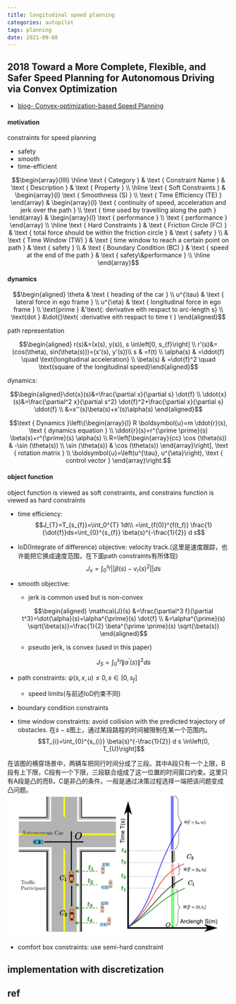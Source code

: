 ```yaml
---
title: longitudinal speed planning
categories: autopilot
tags: planning
date: 2021-09-08
---
```


## 2018 Toward a More Complete, Flexible, and Safer Speed Planning for Autonomous Driving via Convex Optimization

- [blog- Convex-optimization-based Speed Planning](https://yuzhangbit.github.io/speed_project/)


#### motivation

constraints for speed planning

- safety
- smooth
- time-efficient

$$\begin{array}{llll}
\hline \text { Category } & \text { Constraint Name } & \text { Description } & \text { Property } \\
\hline \text { Soft Constraints } & \begin{array}{l}
\text { Smoothness (S) } \\
\text { Time Efficiency (TE) }
\end{array} & \begin{array}{l}
\text { continuity of speed, acceleration and jerk over the path } \\
\text { time used by travelling along the path }
\end{array} & \begin{array}{l}
\text { performance } \\
\text { performance }
\end{array} \\
\hline \text { Hard Constraints } & \text { Friction Circle (FC) } & \text { total force should be within the friction circle } & \text { safety } \\
& \text { Time Window (TW) } & \text { time window to reach a certain point on path } & \text { safety } \\
& \text { Boundary Condition (BC) } & \text { speed at the end of the path } & \text { safety\&performance } \\
\hline
\end{array}$$

#### dynamics

$$\begin{aligned}
\theta & \text { heading of the car } \\
u^{\tau} & \text { lateral force in ego frame } \\
u^{\eta} & \text { longitudinal force in ego frame }    \\
\text{prime } &'\text{: derivative eith respact to arc-length s} \\ \text{dot } &\dot{}\text{ :derivative eith respact to time t } 
\end{aligned}$$

path representation

$$\begin{aligned}
r(s)&=(x(s), y(s)), s \in\left[0, s_{f}\right]   \\
r'(s)&=(cos(\theta), sin(\theta(s)))=(x'(s), y'(s))\\
s & =f(t)  \\
\alpha(s) & =\ddot{f}  \quad \text{longitudinal acceleration}  \\
\beta(s) & =\dot{f}^2  \quad \text{square of the longitudinal speed}\end{aligned}$$

dynamics:

$$\begin{aligned}\dot{x}(s)&=\frac{\partial x}{\partial s} \dot{f}  \\
\ddot{x}(s)&=\frac{\partial^2 x}{\partial s^2} \dot{f}^2+\frac{\partial x}{\partial s} \ddot{f} \\
&=x''(s)\beta(s)+x'(s)\alpha(s)
\end{aligned}$$

$$\text { Dynamics }\left\{\begin{array}{l}
R \boldsymbol{u}=m \ddot{r}(s), \text { dynamics equation } \\
\ddot{r}(s)=r^{\prime \prime}(s) \beta(s)+r^{\prime}(s) \alpha(s) \\
R=\left[\begin{array}{cc}
\cos (\theta(s)) & -\sin (\theta(s)) \\
\sin (\theta(s)) & \cos (\theta(s))
\end{array}\right], \text { rotation matrix } \\
\boldsymbol{u}=\left(u^{\tau}, u^{\eta}\right), \text { control vector }
\end{array}\right.$$

#### object function

object function is viewed as soft constraints, and constrains function is viewed as hard constraints

- time efficiency: 
$$J_{T}=T_{s_{f}}=\int_0^{T} 1dt\\
=\int_{f(0)}^{f(t_f)} \frac{1}{\dot{f}}ds=\int_{0}^{s_{f}} \beta(s)^{-\frac{1}{2}} d s$$

- IoD(Integrate of difference) objective: velocity track.(这里是速度跟踪，也许能把它换成速度范围，在下面path constraints有所体现)
    $$J_v=\int^{s_f}_0||\beta(s)-v_r(s)^2||ds$$
- smooth objective:
    - jerk is common used but is non-convex

    $$\begin{aligned}
    \mathcal{J}(s) &=\frac{\partial^3 f}{\partial t^3}=\dot{\alpha}(s)=\alpha^{\prime}(s) \dot{f} \\
    &=\alpha^{\prime}(s) \sqrt{\beta(s)}=\frac{1}{2} \beta^{\prime \prime}(s) \sqrt{\beta(s)}
    \end{aligned}$$

    - pseudo jerk, is convex (used in this paper)

    $$J_{S}=\int_{0}^{s_{f}}\left\|\alpha^{\prime}(s)\right\|^{2} d s$$
- path constraints: $\psi(s,x,u)\leq0, s\in[0,s_f]$
    - speed limits(与前述IoD约束不同)
- boundary condition constraints
- time window constraints: avoid collision with the predicted trajectory of obstacles. 在$\dot{s}-s$图上，通过某段路程的时间被限制在某一个范围内。
    $$T_{i}=\int_{0}^{s_{i}} \beta(s)^{-\frac{1}{2}} d s \in\left(0, T_{U}\right]$$


在该图的横穿场景中，两辆车把同行时间分成了三段。其中A段只有一个上限，B段有上下限，C段有一个下限，三段联合组成了这一位置的时间窗口约束。这里只有A段是凸的而B，C是非凸的条件。一般是通过决策过程选择一端把该问题变成凸问题。
![speed_planning_1](imgs/speed_planning_1.png)

- comfort box constraints: use semi-hard constraint 

## implementation with discretization


## ref
